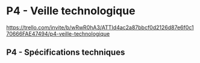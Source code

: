 # P4 - Veille technologique
https://trello.com/invite/b/wRwR0hA3/ATTId4ac2a87bbcf0d2126d87e6f0c170666FAE47494/p4-veille-technologique

## P4 - Spécifications techniques
